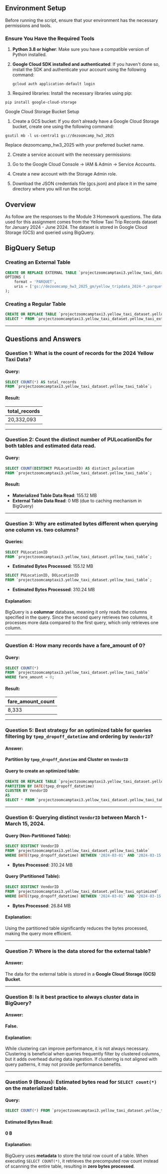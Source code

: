 ## Environment Setup

Before running the script, ensure that your environment has the necessary permissions and tools.

### Ensure You Have the Required Tools

1. **Python 3.8 or higher**: Make sure you have a compatible version of Python installed.

2. **Google Cloud SDK installed and authenticated**: If you haven't done so, install the SDK and authenticate your account using the following command:
   ```
   gcloud auth application-default login
    ```
3. Required libraries: Install the necessary libraries using pip:
  ```
  pip install google-cloud-storage
  ```
Google Cloud Storage Bucket Setup
1. Create a GCS bucket: If you don’t already have a Google Cloud Storage bucket, create one using the following command:

  ```
  gsutil mb -l us-central1 gs://dezoomcamp_hw3_2025
  ```
Replace dezoomcamp_hw3_2025 with your preferred bucket name.

2. Create a service account with the necessary permissions:

  1. Go to the Google Cloud Console → IAM & Admin → Service Accounts.
  2. Create a new account with the Storage Admin role.
  3. Download the JSON credentials file (gcs.json) and place it in the same directory where you will run the script.

## Overview
As follow are the responses to the Module 3 Homework questions. The data used for this assignment comes from the Yellow Taxi Trip Records dataset for January 2024 - June 2024. The dataset is stored in Google Cloud Storage (GCS) and queried using BigQuery.

## BigQuery Setup

### Creating an External Table
```sql
CREATE OR REPLACE EXTERNAL TABLE `projectzoomcamptaxi3.yellow_taxi_dataset.yellow_taxi_external`
OPTIONS (
    format = 'PARQUET',
    uris = ['gs://dezoomcamp_hw3_2025_gm/yellow_tripdata_2024-*.parquet']
);
```

### Creating a Regular Table
```sql
CREATE OR REPLACE TABLE `projectzoomcamptaxi3.yellow_taxi_dataset.yellow_taxi_table` AS
SELECT * FROM `projectzoomcamptaxi3.yellow_taxi_dataset.yellow_taxi_external`;
```

---

## Questions and Answers

### Question 1: What is the count of records for the 2024 Yellow Taxi Data?
#### Query:
```sql
SELECT COUNT(*) AS total_records
FROM `projectzoomcamptaxi3.yellow_taxi_dataset.yellow_taxi_table`;
```
#### Result:
| total_records |
|--------------|
| 20,332,093  |

---

### Question 2: Count the distinct number of PULocationIDs for both tables and estimated data read.
#### Query:
```sql
SELECT COUNT(DISTINCT PULocationID) AS distinct_pulocation
FROM `projectzoomcamptaxi3.yellow_taxi_dataset.yellow_taxi_table`;
```
#### Result:
- **Materialized Table Data Read**: 155.12 MB
- **External Table Data Read**: 0 MB (due to caching mechanism in BigQuery)

---

### Question 3: Why are estimated bytes different when querying one column vs. two columns?
#### Queries:
```sql
SELECT PULocationID
FROM `projectzoomcamptaxi3.yellow_taxi_dataset.yellow_taxi_table`;
```
- **Estimated Bytes Processed**: 155.12 MB

```sql
SELECT PULocationID, DOLocationID
FROM `projectzoomcamptaxi3.yellow_taxi_dataset.yellow_taxi_table`;
```
- **Estimated Bytes Processed**: 310.24 MB

#### Explanation:
BigQuery is a **columnar** database, meaning it only reads the columns specified in the query. Since the second query retrieves two columns, it processes more data compared to the first query, which only retrieves one column.

---

### Question 4: How many records have a fare_amount of 0?
#### Query:
```sql
SELECT COUNT(*)
FROM `projectzoomcamptaxi3.yellow_taxi_dataset.yellow_taxi_table`
WHERE fare_amount = 0;
```
#### Result:
| fare_amount_count |
|------------------|
| 8,333           |

---

### Question 5: Best strategy for an optimized table for queries filtering by `tpep_dropoff_datetime` and ordering by `VendorID`?
#### Answer:
**Partition by `tpep_dropoff_datetime` and Cluster on `VendorID`**

#### Query to create an optimized table:
```sql
CREATE OR REPLACE TABLE `projectzoomcamptaxi3.yellow_taxi_dataset.yellow_taxi_optimized`
PARTITION BY DATE(tpep_dropoff_datetime)
CLUSTER BY VendorID
AS
SELECT * FROM `projectzoomcamptaxi3.yellow_taxi_dataset.yellow_taxi_table`;
```

---

### Question 6: Querying distinct `VendorID` between March 1 - March 15, 2024.
#### Query (Non-Partitioned Table):
```sql
SELECT DISTINCT VendorID
FROM `projectzoomcamptaxi3.yellow_taxi_dataset.yellow_taxi_table`
WHERE DATE(tpep_dropoff_datetime) BETWEEN '2024-03-01' AND '2024-03-15';
```
- **Bytes Processed**: 310.24 MB

#### Query (Partitioned Table):
```sql
SELECT DISTINCT VendorID
FROM `projectzoomcamptaxi3.yellow_taxi_dataset.yellow_taxi_optimized`
WHERE DATE(tpep_dropoff_datetime) BETWEEN '2024-03-01' AND '2024-03-15';
```
- **Bytes Processed**: 26.84 MB

#### Explanation:
Using the partitioned table significantly reduces the bytes processed, making the query more efficient.

---

### Question 7: Where is the data stored for the external table?
#### Answer:
The data for the external table is stored in a **Google Cloud Storage (GCS) Bucket**.

---

### Question 8: Is it best practice to always cluster data in BigQuery?
#### Answer:
**False.**

#### Explanation:
While clustering can improve performance, it is not always necessary. Clustering is beneficial when queries frequently filter by clustered columns, but it adds overhead during data ingestion. If clustering is not aligned with query patterns, it may not provide performance benefits.

---

### Question 9 (Bonus): Estimated bytes read for `SELECT count(*)` on the materialized table.
#### Query:
```sql
SELECT COUNT(*) FROM `projectzoomcamptaxi3.yellow_taxi_dataset.yellow_taxi_table`;
```
#### Estimated Bytes Read:
**0 B**

#### Explanation:
BigQuery uses **metadata** to store the total row count of a table. When executing `SELECT COUNT(*)`, it retrieves the precomputed row count instead of scanning the entire table, resulting in **zero bytes processed**.

